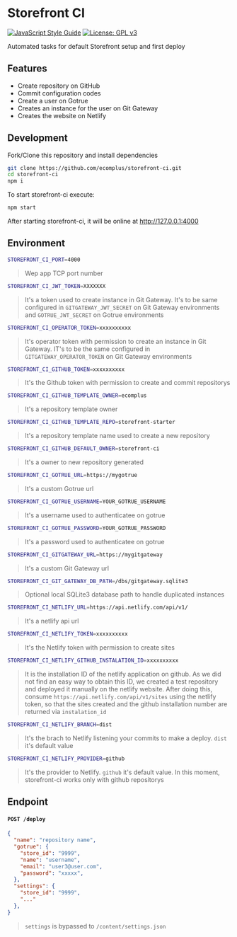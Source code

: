 # Storefront CI

[![JavaScript Style Guide](https://img.shields.io/badge/code_style-standard-brightgreen.svg)](https://standardjs.com)
[![License: GPL v3](https://img.shields.io/badge/License-GPLv3-blue.svg)](https://www.gnu.org/licenses/gpl-3.0)

Automated tasks for default Storefront setup and first deploy

## Features

  - Create repository on GitHub
  - Commit configuration codes
  - Create a user on Gotrue
  - Creates an instance for the user on Git Gateway
  - Creates the website on Netlify

## Development

Fork/Clone this repository and install dependencies

```bash
git clone https://github.com/ecomplus/storefront-ci.git
cd storefront-ci
npm i
```

To start storefront-ci execute:

```bash
npm start
```

After starting storefront-ci, it will be online at http://127.0.0.1:4000

## Environment

```bash
STOREFRONT_CI_PORT=4000
```
> Wep app TCP port number

```bash
STOREFRONT_CI_JWT_TOKEN=XXXXXXX
```
> It's a token used to create instance in Git Gateway. It's to be same configured in `GITGATEWAY_JWT_SECRET`  on Git Gateway environments and `GOTRUE_JWT_SECRET` on Gotrue environments

```bash
STOREFRONT_CI_OPERATOR_TOKEN=xxxxxxxxxx
```
> It's operator token with permission to create an instance in Git Gateway. IT's to be the same configured in `GITGATEWAY_OPERATOR_TOKEN` on Git Gateway environments

```bash
STOREFRONT_CI_GITHUB_TOKEN=xxxxxxxxxx
```
> It's the Github token with permission to create and commit repositorys

```bash
STOREFRONT_CI_GITHUB_TEMPLATE_OWNER=ecomplus
```
> It's a repository template owner

```bash
STOREFRONT_CI_GITHUB_TEMPLATE_REPO=storefront-starter
```
> It's a repository template name used to create a new repository

```bash
STOREFRONT_CI_GITHUB_DEFAULT_OWNER=storefront-ci
```
> It's a owner to new repository generated

```bash
STOREFRONT_CI_GOTRUE_URL=https://mygotrue
```
> It's a custom Gotrue url

```bash
STOREFRONT_CI_GOTRUE_USERNAME=YOUR_GOTRUE_USERNAME
```
> It's a username used to authenticatee on gotrue

```bash
STOREFRONT_CI_GOTRUE_PASSWORD=YOUR_GOTRUE_PASSWORD
```
> It's a password used to authenticatee on gotrue

```bash
STOREFRONT_CI_GITGATEWAY_URL=https://mygitgateway
```
> It's a custom Git Gateway url

```bash
STOREFRONT_CI_GIT_GATEWAY_DB_PATH=/dbs/gitgateway.sqlite3
```
> Optional local SQLite3 database path to handle duplicated instances

```bash
STOREFRONT_CI_NETLIFY_URL=https://api.netlify.com/api/v1/
```
> It's a netlify api url

```bash
STOREFRONT_CI_NETLIFY_TOKEN=xxxxxxxxxx
```
> It's the Netlify token with permission to create sites

```bash
STOREFRONT_CI_NETLIFY_GITHUB_INSTALATION_ID=xxxxxxxxxx
```
> It is the installation ID of the netlify application on github.
As we did not find an easy way to obtain this ID, we created a test repository and deployed it manually on the netlify website. After doing this, consume `https://api.netlify.com/api/v1/sites` using the netlify token, so that the sites created and the github installation number are returned via `instalation_id`

```bash
STOREFRONT_CI_NETLIFY_BRANCH=dist
```
> It's the brach to Netlify listening your commits to make a deploy. `dist` it's default value

```bash
STOREFRONT_CI_NETLIFY_PROVIDER=github
```
> It's the provider to Netlify. `github` it's default value.
> In this moment, storefront-ci works only with github repositorys

## Endpoint

#### `POST /deploy`

```json
{
  "name": "repository name",
  "gotrue": {
    "store_id": "9999",
    "name": "username",
    "email": "user3@user.com",
    "password": "xxxxx",
  },
  "settings": {
    "store_id": "9999",
    "..."
  },
}
```

> `settings` is bypassed to `/content/settings.json`
